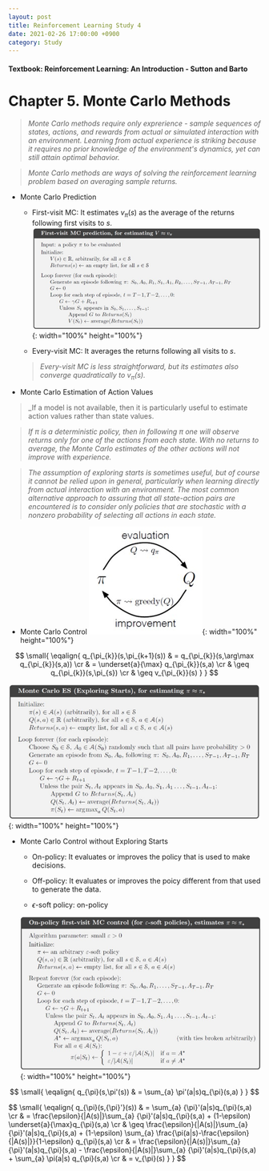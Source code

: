 ```yaml
---
layout: post
title: Reinforcement Learning Study 4
date: 2021-02-26 17:00:00 +0900
category: Study 
---
```

#### Textbook: Reinforcement Learning: An Introduction - Sutton and Barto

# Chapter 5. Monte Carlo Methods
> _Monte Carlo methods require only exprerience - sample sequences of states, actions, and rewards from actual or simulated interaction with an environment. Learning from actual experience is striking because it requires no prior knowledge of the environment's dynamics, yet can still attain optimal behavior._

> _Monte Carlo methods are ways of solving the reinforcement learning problem based on averaging sample returns._

+ Monte Carlo Prediction
	+ First-visit MC: It estimates $v_{\pi}(s)$ as the average of the returns following first visits to $s$.
	![](/Figs/RL_Sutton/Ch5/FirstVisitMC.jpg){: width="100%" height="100%"}
	
	+ Every-visit MC: It averages the returns following all visits to $s$.

	> _Every-visit MC is less straightforward, but its estimates also converge quadratically to $v_{\pi}(s)$._

+ Monte Carlo Estimation of Action Values

> _If a model is not available, then it is particularly useful to estimate action values rather than state values.

> _If $\pi$ is a deterministic policy, then in following $\pi$ one will observe returns only for one of the actions from each state. With no returns to average, the Monte Carlo estimates of the other actions will not improve with experience._

> _The assumption of exploring starts is sometimes useful, but of course it cannot be relied upon in general, particularly when learning directly from actual interaction with an environment. The most common alternative approach to assuring that all state-action pairs are encountered is to consider only policies that are stochastic with a nonzero probability of selecting all actions in each state._


+ Monte Carlo Control
![](/Figs/RL_Sutton/Ch5/GPIMC.jpg){: width="100%" height="100%"}

$$
\small{
\eqalign{ 
q_{\pi_{k}}(s,\pi_{k+1}(s)) & = q_{\pi_{k}}(s,\arg\max q_{\pi_{k}}(s,a)) \cr
			       & = \underset{a}{\max} q_{\pi_{k}}(s,a) \cr
			       & \geq q_{\pi_{k}}(s,\pi_{s}) \cr
			       & \geq v_{\pi_{k}}(s)
}
}
$$

![](/Figs/RL_Sutton/Ch5/MCES.jpg){: width="100%" height="100%"}

+ Monte Carlo Control without Exploring Starts
	+ On-policy: It evaluates or improves the policy that is used to make decisions.
	
	+ Off-policy: It evaluates or improves the poicy different from that used to generate the data. 
	
	+ $\epsilon$-soft policy: on-policy

	![](/Figs/RL_Sutton/Ch5/MCwoES.jpg){: width="100%" height="100%"}

$$
\small{
\eqalign{ 
q_{\pi}(s,\pi'(s)) & = \sum_{a} \pi'(a|s)q_{\pi}(s,a)
}
}
$$

$$
\small{
\eqalign{ 
q_{\pi}(s,{\pi}'}(s)) & = \sum_{a} {\pi}'(a|s)q_{\pi}(s,a) \cr
			       & = \frac{\epsilon}{|A(s)|}\sum_{a} {\pi}'(a|s)q_{\pi}(s,a) + (1-\epsilon) \underset{a}{\max}q_{\pi}(s,a) \cr
			       & \geq \frac{\epsilon}{|A(s)|}\sum_{a} {\pi}'(a|s)q_{\pi}(s,a) + (1-\epsilon) \sum_{a} \frac{\pi(a|s)-\frac{\epsilon}{|A(s)|}}{1-\epsilon} q_{\pi}(s,a) \cr
			       & = \frac{\epsilon}{|A(s)|}\sum_{a} {\pi}'(a|s)q_{\pi}(s,a) - \frac{\epsilon}{|A(s)|}\sum_{a} {\pi}'(a|s)q_{\pi}(s,a) + \sum_{a} \pi(a|s) q_{\pi}(s,a) \cr
			       & = v_{\pi}(s)
}
}
$$


